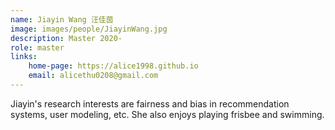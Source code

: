 ```yaml
---
name: Jiayin Wang 汪佳茵
image: images/people/JiayinWang.jpg  
description: Master 2020-  
role: master  
links:   
    home-page: https://alice1998.github.io  
    email: alicethu0208@gmail.com  
---  
```


Jiayin's research interests are fairness and bias in recommendation systems, user modeling, etc. She also enjoys playing frisbee and swimming.